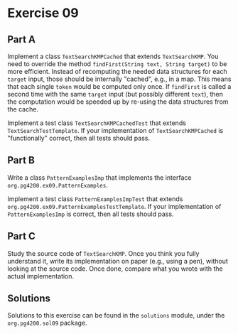 # Exercise 09

## Part A

Implement a class `TextSearchKMPCached` that extends `TextSearchKMP`.
You need to override the method `findFirst(String text, String target)` to
be more efficient.
Instead of recomputing the needed data structures for each `target` input,
those should be internally "cached", e.g., in a map.
This means that each single `token` would be computed only once.
If `findFirst` is called a second time with the same `target` input (but possibly
different `text`), then the computation
would be speeded up by re-using the data structures from the cache. 

Implement a test class `TextSearchKMPCachedTest` that extends `TextSearchTestTemplate`.
If your implementation of `TextSearchKMPCached` is "functionally" correct, then all tests
should pass.

## Part B

Write a class `PatternExamplesImp` that implements the interface
 `org.pg4200.ex09.PatternExamples`.

Implement a test class `PatternExamplesImpTest` that extends 
`org.pg4200.ex09.PatternExamplesTestTemplate`.
If your implementation of  `PatternExamplesImp` is correct, 
then all tests should pass. 


## Part C

Study the source code of `TextSearchKMP`.
Once you think you fully understand it, write its implementation
on paper (e.g., using a pen), without looking at the source code.
Once done, compare what you wrote with the actual implementation.


## Solutions

Solutions to this exercise can be found in the `solutions`
module, under the `org.pg4200.sol09` package.

